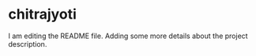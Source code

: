 # chitrajyoti
I am editing the README file. Adding some more details about the project description.

